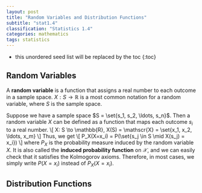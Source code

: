 ```yaml
---
layout: post
title: "Random Variables and Distribution Functions"
subtitle: "stat1.4"
classification: "Statistics 1.4"
categories: mathematics
tags: statistics
---
```


<!--more-->
* this unordered seed list will be replaced by the toc
{:toc}

## Random Variables

A **random variable**  is a function that assigns a real number to each outcome in a sample space.
$X: S \to \mathbb{R}$ is a most common notation for a random variable, where $S$ is the sample space.

Suppose we have a sample space $S = \set{s_1, s_2, \ldots, s_n}$.
Then a random variable $X$ can be defined as a function that maps each outcome $s_i$ to a real number.
\\[
X: S \to \mathbb{R}, X(S) = \mathscr{X} = \set{x_1, x_2, \ldots, x_m}
\\]
Thus, we get
\\[
P_X(X=x_i) = P(\set{s_j \in S \mid X(s_j) = x_i})
\\]
where $P_X$ is the probability measure induced by the random variable $X$.
It is also called the **induced probability function** on $\mathscr{X}$,
and we can easily check that it satisfies the Kolmogorov axioms.
Therefore, in most cases, we simply write $P(X=x_i)$ instead of $P_X(X=x_i)$.

## Distribution Functions
